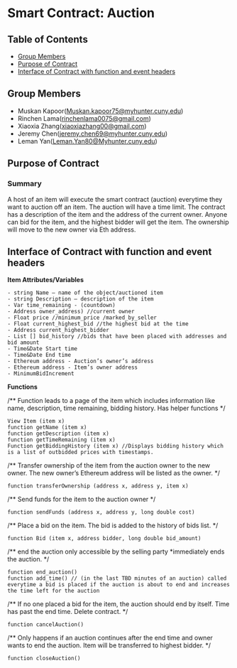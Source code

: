 # Smart Contract: Auction

## Table of Contents
* [Group Members](#group-members)
* [Purpose of Contract](#purpose-of-contract)
* [Interface of Contract with function and event headers](#interface-of-contract-with-function-and-event-headers)

## Group Members
- Muskan Kapoor(Muskan.kapoor75@myhunter.cuny.edu) 
- Rinchen Lama(rinchenlama0075@gmail.com)
- Xiaoxia Zhang(xiaoxiazhang00@gmail.com)
- Jeremy Chen(jeremy.chen69@myhunter.cuny.edu)
- Leman Yan(Leman.Yan80@Myhunter.cuny.edu)

## Purpose of Contract
### Summary
A host of an item will execute the smart contract (auction) everytime they want to auction off an item. 
The auction will have a time limit. The contract has a description of the item and the address of the current owner. 
Anyone can bid for the item, and the highest bidder will get the item. The ownership will move to the new owner via Eth address.
 
## Interface of Contract with function and event headers

**Item Attributes/Variables**

    - string Name – name of the object/auctioned item
    - string Description – description of the item
    - Var time_remaining - (countdown)
    - Address owner_address) //current owner
    - Float price //minimum_price /marked_by_seller
    - Float current_highest_bid //the highest bid at the time
    - Address current_highest_bidder 
    - List [] bid_history //bids that have been placed with addresses and bid amount
    - Time&Date Start time
    - Time&Date End time 
    - Ethereum address - Auction’s owner’s address
    - Ethereum address - Item’s owner address
    - MinimumBidIncrement

 **Functions**

/** Function leads to a page of the item which includes information like name, description, time remaining, bidding history. 
Has helper functions
*/

```
View Item (item x)
function getName (item x)
function getDescription (item x)
function getTimeRemaining (item x)
Function getBiddingHistory (item x) //Displays bidding history which is a list of outbidded prices with timestamps. 
```
/**
	Transfer ownership of the item from the auction owner to the new owner. The new owner’s Ethereum address will be listed as the owner.
*/ 
```
function transferOwnership (address x, address y, item x)
```
    
/**
	Send funds for the item to the auction owner
*/
```
function sendFunds (address x, address y, long double cost)
```

/**
	Place a bid on the item. The bid is added to the history of bids list. 
*/
```
function Bid (item x, address bidder, long double bid_amount)
```
    
/**
end the auction only accessible by the selling party *immediately ends the auction. 
*/
```
function end_auction()
function add_time() // (in the last TBD minutes of an auction) called everytime a bid is placed if the auction is about to end and increases the time left for the auction
``` 

 /**
If no one placed a bid for the item, the auction should end by itself. Time has past the end time. Delete contract.
*/
```
function cancelAuction()
```
  
/**
Only happens if an auction continues after the end time and owner wants to end the auction. Item will be transferred to highest bidder. 
*/
```
function closeAuction()
``` 
